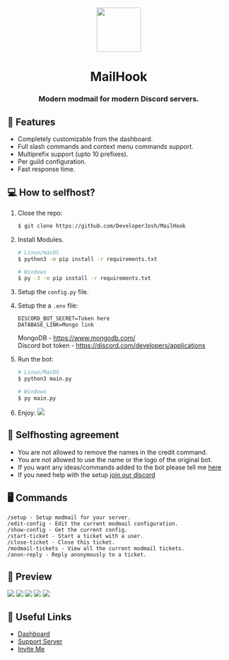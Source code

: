 <h1 align="center"> <img height="100px" src="https://cdn.discordapp.com/attachments/859335247547990026/889351484116983818/icons8-mail-96.png"> </h1>

<h1 align="center"> MailHook </h1>
<h3 align="center"> Modern modmail for modern Discord servers. </h3>

## 🎉 Features

- Completely customizable from the dashboard.
- Full slash commands and context menu commands support.
- Multiprefix support (upto 10 prefixes).
- Per guild configuration.
- Fast response time.

## 💻 How to selfhost?

1. Close the repo:
    ```bash
    $ git clone https://github.com/DeveloperJosh/MailHook
    ```

2. Install Modules.

    ```bash
    # Linux/macOS
    $ python3 -m pip install -r requirements.txt

    # Windows
    $ py -3 -m pip install -r requirements.txt
    ```

3. Setup the `config.py` file.

4. Setup the a `.env` file:
    ```
    DISCORD_BOT_SECRET=Token here
    DATABASE_LINK=Mongo link
    ```
    MongoDB - https://www.mongodb.com/ \
    Discord bot token - https://discord.com/developers/applications

5. Run the bot:
    ```bash
    # Linux/MacOS
    $ python3 main.py

    # Windows
    $ py main.py
    ```

6. Enjoy:
    ![](https://cdn.discordapp.com/attachments/859335247547990026/889350297590333520/unknown.png)

## 🤝 Selfhosting agreement


- You are not allowed to remove the names in the credit command.
- You are not allowed to use the name or the logo of the original bot.
- If you want any ideas/commands added to the bot please tell me [here](https://github.com/DeveloperJosh/MailHook/discussions/2)
- If you need help with the setup [join our discord](https://discord.gg/j99syeQDQk)

## 🖥️ Commands
```
/setup - Setup modmail for your server.
/edit-config - Edit the current modmail configuration.
/show-config - Get the current config.
/start-ticket - Start a ticket with a user.
/close-ticket - Close this ticket.
/modmail-tickets - View all the current modmail tickets.
/anon-reply - Reply anonymously to a ticket.
```

## 👀 Preview

![](https://i.imgur.com/Lv03mou.png)
![](https://i.imgur.com/J7a1FOi.png)
![](https://cdn.discordapp.com/attachments/859335247547990026/889355567339028490/unknown.png)
![](https://cdn.discordapp.com/attachments/859335247547990026/889355834746867783/unknown.png)
![](https://cdn.discordapp.com/attachments/859335247547990026/889355924819542057/unknown.png)

## 🔗 Useful Links

- [Dashboard](https://mail-hook.site)
- [Support Server](https://discord.gg/TeSHENet9M)
- [Invite Me](https://discord.com/oauth2/authorize?client_id=781639675868872796&permissions=8&scope=bot%20applications.commands)
